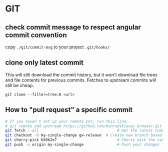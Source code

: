 # GIT

## check commit message to respect angular commit convention

copy ``./git/commit-msg`` to your project ``.git/hooks/``

## clone only latest commit

This will still download the commit history, but it won't download file trees and file contents for previous commits. Fetches to upstream commits will still be cheap.

```
git clone --filter=tree:0 <url>

```

## How to "pull request" a specific commit


```bash
# If you haven't set up your remote yet, run this line:
# git remote add upstream https://github.com/konradjk/exac_browser.git
git fetch --all                                   # Get the latest code
git checkout -b my-single-change gw-release  # Create new branch based on gw-release
git cherry-pick b50b2e7                           # Cherry pick the commit you want
git push -u origin my-single-change               # Push your changes to the remote branch
```

